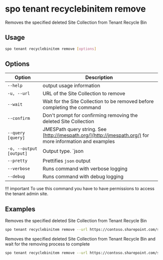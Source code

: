 # spo tenant recyclebinitem remove

Removes the specified deleted Site Collection from Tenant Recycle Bin

## Usage

```sh
spo tenant recyclebinitem remove [options]
```

## Options

Option|Description
------|-----------
`--help`|output usage information
`-u, --url`|URL of the Site Collection to remove
`--wait`|Wait for the Site Collection to be removed before completing the command
`--confirm`|Don't prompt for confirming removing the deleted Site Collection
`--query [query]`|JMESPath query string. See [http://jmespath.org/](http://jmespath.org/) for more information and examples
`-o, --output [output]`|Output type. `json|text`. Default `text`
`--pretty`|Prettifies `json` output
`--verbose`|Runs command with verbose logging
`--debug`|Runs command with debug logging

!!! important
    To use this command you have to have permissions to access the tenant admin site.

## Examples

Removes the specified deleted Site Collection from Tenant Recycle Bin

```sh
spo tenant recyclebinitem remove --url https://contoso.sharepoint.com/sites/team
```

Removes the specified deleted Site Collection from Tenant Recycle Bin and wait for the removing process to complete

```sh
spo tenant recyclebinitem remove --url https://contoso.sharepoint.com/sites/team --wait
```